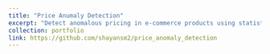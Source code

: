 ```yaml
---
title: "Price Anumaly Detection"
excerpt: "Detect anomalous pricing in e-commerce products using statistical methods and machine learning techniques for accurate price monitoring."
collection: portfolio
link: https://github.com/shayansm2/price_anomaly_detection
---
```

